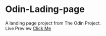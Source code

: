 # Odin-Lading-page
A landing page project from The Odin Project. <br>
Live Preview [Click Me](https://drakonxxi.github.io/Odin-Lading-page/)
